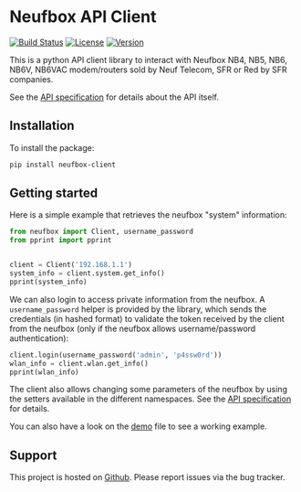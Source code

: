 # Neufbox API Client

[![Build Status][build_badge]][build_link]
[![License][license_badge]][pypi_link]
[![Version][version_badge]][pypi_link]

This is a python API client library to interact with Neufbox NB4, NB5, NB6, NB6V, NB6VAC modem/routers sold by Neuf Telecom, SFR or Red by SFR companies.

See the [API specification][api_spec_link] for details about the API itself.


## Installation

To install the package:
```bash
pip install neufbox-client
```


## Getting started

Here is a simple example that retrieves the neufbox "system" information:
```python
from neufbox import Client, username_password
from pprint import pprint


client = Client('192.168.1.1')
system_info = client.system.get_info()
pprint(system_info)
```

We can also login to access private information from the neufbox. A ` username_password` helper is provided by the library, which sends the credentials (in hashed format) to validate the token received by the client from the neufbox (only if the neufbox allows username/password authentication):
```python
client.login(username_password('admin', 'p4ssw0rd'))
wlan_info = client.wlan.get_info()
pprint(wlan_info)
```

The client also allows changing some parameters of the neufbox by using the setters available in the different namespaces. See the [API specification][api_spec_link] for details.

You can also have a look on the [demo](./demo.py) file to see a working example.


## Support

This project is hosted on [Github][github_link]. Please report issues via the bug tracker.

[github_link]:   https://github.com/sprat/neufbox-client
[build_link]:    https://github.com/sprat/neufbox-client/actions?query=workflow:CI
[pypi_link]:     https://pypi.org/project/neufbox-client
[api_spec_link]: https://lafibre.info/sfr-les-news/spec-api-rest-box-de-sfr/?action=dlattach;attach=85818

[build_badge]:   https://img.shields.io/github/workflow/status/sprat/neufbox-client/CI
[license_badge]: https://img.shields.io/pypi/l/neufbox-client
[version_badge]: https://img.shields.io/pypi/v/neufbox-client
